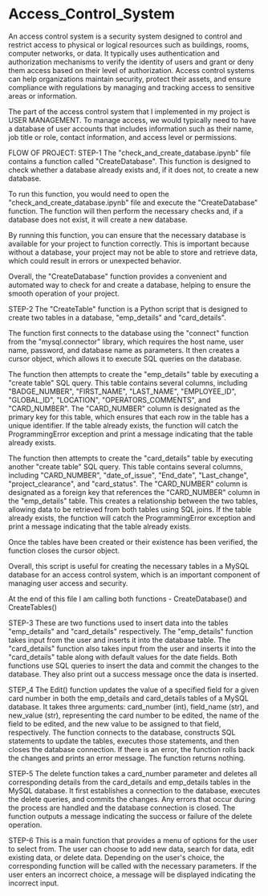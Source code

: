 # Access_Control_System
An access control system is a security system designed to control and restrict access to physical or logical resources such as buildings, rooms, computer networks,
or data. It typically uses authentication and authorization mechanisms to verify the identity of users and grant or deny them access based on their level of
authorization. Access control systems can help organizations maintain security, protect their assets, and ensure compliance with regulations by managing and tracking
access to sensitive areas or information.


The part of the access control system that I implemented in my project is USER MANAGEMENT. To manage access, we would typically need to have a database of user accounts that includes information such as their name, job title or role, contact information, and access level or permissions.

FLOW OF PROJECT:
STEP-1
The "check_and_create_database.ipynb" file contains a function called "CreateDatabase". This function is designed to check whether a database already exists and, if it does not, to create a new database.

To run this function, you would need to open the "check_and_create_database.ipynb" file and execute the "CreateDatabase" function. The function will then perform the necessary checks and, if a database does not exist, it will create a new database.

By running this function, you can ensure that the necessary database is available for your project to function correctly. This is important because without a database, your project may not be able to store and retrieve data, which could result in errors or unexpected behavior.

Overall, the "CreateDatabase" function provides a convenient and automated way to check for and create a database, helping to ensure the smooth operation of your project.


STEP-2
The "CreateTable" function is a Python script that is designed to create two tables in a database, "emp_details" and "card_details".

The function first connects to the database using the "connect" function from the "mysql.connector" library, which requires the host name, user name, password, and database name as parameters. It then creates a cursor object, which allows it to execute SQL queries on the database.

The function then attempts to create the "emp_details" table by executing a "create table" SQL query. This table contains several columns, including "BADGE_NUMBER", "FIRST_NAME", "LAST_NAME", "EMPLOYEE_ID", "GLOBAL_ID", "LOCATION", "OPERATORS_COMMENTS", and "CARD_NUMBER". The "CARD_NUMBER" column is designated as the primary key for this table, which ensures that each row in the table has a unique identifier. If the table already exists, the function will catch the ProgrammingError exception and print a message indicating that the table already exists.

The function then attempts to create the "card_details" table by executing another "create table" SQL query. This table contains several columns, including "CARD_NUMBER", "date_of_issue", "End_date", "Last_change", "project_clearance", and "card_status". The "CARD_NUMBER" column is designated as a foreign key that references the "CARD_NUMBER" column in the "emp_details" table. This creates a relationship between the two tables, allowing data to be retrieved from both tables using SQL joins. If the table already exists, the function will catch the ProgrammingError exception and print a message indicating that the table already exists.

Once the tables have been created or their existence has been verified, the function closes the cursor object.

Overall, this script is useful for creating the necessary tables in a MySQL database for an access control system, which is an important component of managing user access and security.

At the end of this file I am calling both functions - CreateDatabase() and CreateTables() 


STEP-3
These are two functions used to insert data into the tables "emp_details" and "card_details" respectively. The "emp_details" function takes input from the user and inserts it into the database table. The "card_details" function also takes input from the user and inserts it into the "card_details" table along with default values for the date fields. Both functions use SQL queries to insert the data and commit the changes to the database. They also print out a success message once the data is inserted.


STEP_4
The Edit() function updates the value of a specified field for a given card number in both the emp_details and card_details tables of a MySQL database. It takes three arguments: card_number (int), field_name (str), and new_value (str), representing the card number to be edited, the name of the field to be edited, and the new value to be assigned to that field, respectively. The function connects to the database, constructs SQL statements to update the tables, executes those statements, and then closes the database connection. If there is an error, the function rolls back the changes and prints an error message. The function returns nothing.

STEP-5
The delete function takes a card_number parameter and deletes all corresponding details from the card_details and emp_details tables in the MySQL database. It first establishes a connection to the database, executes the delete queries, and commits the changes. Any errors that occur during the process are handled and the database connection is closed. The function outputs a message indicating the success or failure of the delete operation.

STEP-6
This is a main function that provides a menu of options for the user to select from. The user can choose to add new data, search for data, edit existing data, or delete data. Depending on the user's choice, the corresponding function will be called with the necessary parameters. If the user enters an incorrect choice, a message will be displayed indicating the incorrect input.
